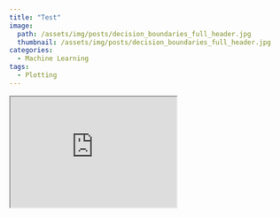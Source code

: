 ```yaml
---
title: "Test"
image:
  path: /assets/img/posts/decision_boundaries_full_header.jpg
  thumbnail: /assets/img/posts/decision_boundaries_full_header.jpg
categories:
  - Machine Learning
tags:
  - Plotting
---
```


<div>
  <iframe id="inlineFrameExample"
      title="Inline Frame Example"
      width="300"
      height="200"
      src="https://raw.githubusercontent.com/brunoalvarez89/brunoalvarez89.github.io/master/_posts/fig.html">
  </iframe>
</div>
